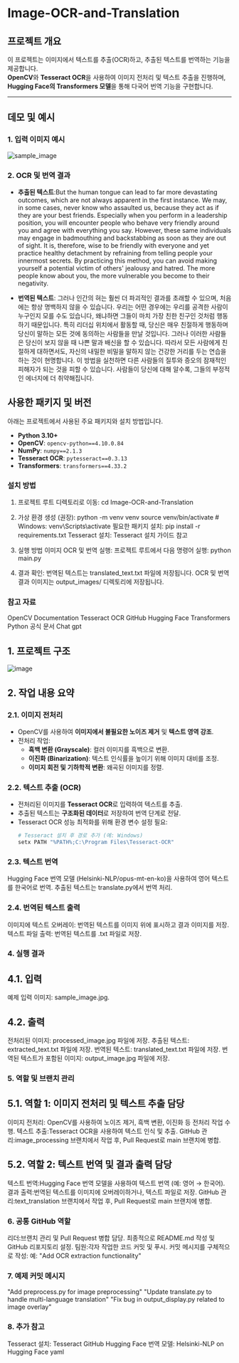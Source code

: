 # Image-OCR-and-Translation

## 프로젝트 개요
이 프로젝트는 이미지에서 텍스트를 추출(OCR)하고, 추출된 텍스트를 번역하는 기능을 제공합니다.  
**OpenCV**와 **Tesseract OCR**을 사용하여 이미지 전처리 및 텍스트 추출을 진행하며,  
**Hugging Face의 Transformers 모델**을 통해 다국어 번역 기능을 구현합니다.

---

## 데모 및 예시
### 1. 입력 이미지 예시

![sample_image](https://github.com/user-attachments/assets/2b7347e4-c012-46ec-a1de-e41d220f5891)


### 2. OCR 및 번역 결과
- **추출된 텍스트**:But the human tongue can lead to far more devastating outcomes, 
    which are not always apparent in the first instance. We may, in some cases, 
    never know who assaulted us, because they act as if they are your best friends. 
    Especially when you perform in a leadership position, you will encounter people 
    who behave very friendly around you and agree with everything you say. However, 
    these same individuals may engage in badmouthing and backstabbing as soon as 
    they are out of sight. It is, therefore, wise to be friendly with everyone and yet 
    practice healthy detachment by refraining from telling people your innermost 
    secrets. By practicing this method, you can avoid making yourself a potential 
    victim of others' jealousy and hatred. The more people know about you, the more 
    vulnerable you become to their negativity.

- **번역된 텍스트**: 그러나 인간의 혀는 훨씬 더 파괴적인 결과를 초래할 수 있으며,
    처음에는 항상 명백하지 않을 수 있습니다. 우리는 어떤 경우에는
    우리를 공격한 사람이 누구인지 모를 수도 있습니다, 왜냐하면 그들이
    마치 가장 친한 친구인 것처럼 행동하기 때문입니다. 특히 리더십 위치에서
    활동할 때, 당신은 매우 친절하게 행동하며 당신이 말하는 모든 것에 동의하는 사람들을 만날 것입니다.
    그러나 이러한 사람들은 당신이 보지 않을 때 나쁜 말과 배신을 할 수 있습니다.
    따라서 모든 사람에게 친절하게 대하면서도, 자신의 내밀한 비밀을 말하지 않는 건강한
    거리를 두는 연습을 하는 것이 현명합니다. 이 방법을 실천하면 다른 사람들의 질투와 증오의
    잠재적인 피해자가 되는 것을 피할 수 있습니다. 사람들이 당신에 대해 알수록, 그들의 부정적인
    에너지에 더 취약해집니다.

## 사용한 패키지 및 버전
아래는 프로젝트에서 사용된 주요 패키지와 설치 방법입니다.

- **Python 3.10+**
- **OpenCV**: `opencv-python==4.10.0.84`
- **NumPy**: `numpy==2.1.3`
- **Tesseract OCR**: `pytesseract==0.3.13`
- **Transformers**: `transformers==4.33.2`
  

### 설치 방법
1. 프로젝트 루트 디렉토리로 이동:
 cd Image-OCR-and-Translation

2. 가상 환경 생성 (권장):
python -m venv venv
source venv/bin/activate  # Windows: venv\Scripts\activate
필요한 패키지 설치: pip install -r requirements.txt
Tesseract 설치: Tesseract 설치 가이드 참고

3. 실행 방법
이미지 OCR 및 번역 실행:
프로젝트 루트에서 다음 명령어 실행:
python main.py

4. 결과 확인: 
번역된 텍스트는 translated_text.txt 파일에 저장됩니다.
OCR 및 번역 결과 이미지는 output_images/ 디렉토리에 저장됩니다.

### 참고 자료
OpenCV Documentation
Tesseract OCR GitHub
Hugging Face Transformers
Python 공식 문서
Chat gpt

## 1. 프로젝트 구조

![image](https://github.com/user-attachments/assets/46c8bd79-fc27-4872-afc1-5c1b9f7b94d2)


## 2. 작업 내용 요약

### 2.1. 이미지 전처리
- OpenCV를 사용하여 **이미지에서 불필요한 노이즈 제거** 및 **텍스트 영역 강조**.
- 전처리 작업:
  - **흑백 변환 (Grayscale)**: 컬러 이미지를 흑백으로 변환.
  - **이진화 (Binarization)**: 텍스트 인식률을 높이기 위해 이미지 대비를 조정.
  - **이미지 회전 및 기하학적 변환**: 왜곡된 이미지를 정렬.

### 2.2. 텍스트 추출 (OCR)
- 전처리된 이미지를 **Tesseract OCR**로 입력하여 텍스트를 추출.
- 추출된 텍스트는 **구조화된 데이터**로 저장하여 번역 단계로 전달.
- Tesseract OCR 성능 최적화를 위해 환경 변수 설정 필요:
  ```bash
  # Tesseract 설치 후 경로 추가 (예: Windows)
  setx PATH "%PATH%;C:\Program Files\Tesseract-OCR"

### 2.3. 텍스트 번역
Hugging Face 번역 모델 (Helsinki-NLP/opus-mt-en-ko)을 사용하여 영어 텍스트를 한국어로 번역.
추출된 텍스트는 translate.py에서 번역 처리.

### 2.4. 번역된 텍스트 출력
이미지에 텍스트 오버레이:
번역된 텍스트를 이미지 위에 표시하고 결과 이미지를 저장.
텍스트 파일 출력:
번역된 텍스트를 .txt 파일로 저장.

### 4. 실행 결과
## 4.1. 입력
예제 입력 이미지: sample_image.jpg.
## 4.2. 출력
전처리된 이미지: processed_image.jpg 파일에 저장.
추출된 텍스트: extracted_text.txt 파일에 저장.
번역된 텍스트: translated_text.txt 파일에 저장.
번역된 텍스트가 포함된 이미지: output_image.jpg 파일에 저장.

### 5. 역할 및 브랜치 관리
## 5.1. 역할 1: 이미지 전처리 및 텍스트 추출 담당
이미지 전처리:
OpenCV를 사용하여 노이즈 제거, 흑백 변환, 이진화 등 전처리 작업 수행.
텍스트 추출:Tesseract OCR을 사용하여 텍스트 인식 및 추출.
GitHub 관리:image_processing 브랜치에서 작업 후, Pull Request로 main 브랜치에 병합.
## 5.2. 역할 2: 텍스트 번역 및 결과 출력 담당
텍스트 번역:Hugging Face 번역 모델을 사용하여 텍스트 번역 (예: 영어 → 한국어).
결과 출력:번역된 텍스트를 이미지에 오버레이하거나, 텍스트 파일로 저장.
GitHub 관리:text_translation 브랜치에서 작업 후, Pull Request로 main 브랜치에 병합.

### 6. 공통 GitHub 역할
리더:브랜치 관리 및 Pull Request 병합 담당.
최종적으로 README.md 작성 및 GitHub 리포지토리 설정.
팀원:각자 작업한 코드 커밋 및 푸시.
커밋 메시지를 구체적으로 작성:
예: "Add OCR extraction functionality"

### 7. 예제 커밋 메시지
"Add preprocess.py for image preprocessing"
"Update translate.py to handle multi-language translation"
"Fix bug in output_display.py related to image overlay"

### 8. 추가 참고
Tesseract 설치: Tesseract GitHub
Hugging Face 번역 모델: Helsinki-NLP on Hugging Face
yaml


